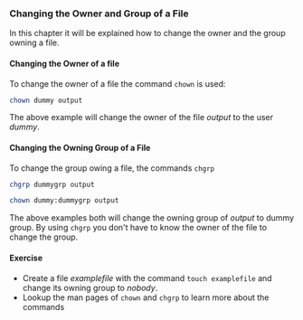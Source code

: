 ### Changing the Owner and Group of a File
In this chapter it will be explained how to change the owner and the group owning a file.

#### Changing the Owner of a file
To change the owner of a file the command `chown` is used:

~~~~~ bash 
chown dummy output
~~~~~
The above example will change the owner of the file *output* to the user *dummy*.

#### Changing the Owning Group of a File
To change the group owing a file, the commands `chgrp` 

~~~~~ bash
chgrp dummygrp output
~~~~~
~~~~~ bash
chown dummy:dummygrp output
~~~~~
The above examples both will change the owning group of *output* to dummy group. By using `chgrp` you don't have to know the owner of the file to change the group.

#### Exercise
- Create a file *examplefile* with the command `touch examplefile` and change its owning group to *nobody*.
- Lookup the man pages of `chown` and `chgrp` to learn more about the commands
